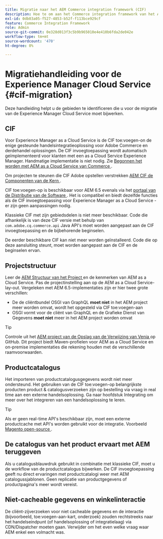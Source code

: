 ```yaml
---
title: Migratie naar het AEM Commerce integration framework (CIF)
description: Hoe te om aan het Commerce integration framework van het AEM (CIF) toe:voegen-aan van een oude versie te migreren
exl-id: 0db03a05-f527-4853-b52f-f113bce929cf
feature: Commerce Integration Framework
role: Admin
source-git-commit: 0e328d013f3c5b9b965010e4e410b6fda2de042e
workflow-type: tm+mt
source-wordcount: '470'
ht-degree: 0%

---
```


# Migratiehandleiding voor de Experience Manager Cloud Service {#cif-migration}

Deze handleiding helpt u de gebieden te identificeren die u voor de migratie van de Experience Manager Cloud Service moet bijwerken.

## CIF

Voor Experience Manager as a Cloud Service is de CIF toe:voegen-on de enige gesteunde handelsintegratieoplossing voor Adobe Commerce en derdehandel oplossingen. De CIF invoegtoepassing wordt automatisch geïmplementeerd voor klanten met een as a Cloud Service Experience Manager. Handmatige implementatie is niet nodig. Zie [ Begonnen het worden met AEM as a Cloud Service van Commerce ](getting-started.md).

Om projecten te steunen die CIF Adobe opstellen verstrekken [ AEM CIF de Componenten van de Kern ](https://github.com/adobe/aem-core-cif-components).

CIF toe:voegen-op is beschikbaar voor AEM 6.5 evenals via het [ portaal van de Distributie van de Software ](https://experience.adobe.com/#/downloads/content/software-distribution/en/aem.html). Het is compatibel en biedt dezelfde functies als de CIF invoegtoepassing voor Experience Manager as a Cloud Service - er zijn geen aanpassingen nodig.

Klassieke CIF met zijn gebiedsdelen is niet meer beschikbaar. Code die afhankelijk is van deze CIF versie met behulp van `com.adobe.cq.commerce.api` Java API&#39;s moet worden aangepast aan de CIF invoegtoepassing en de bijbehorende beginselen.

De eerder beschikbare CIF kan niet meer worden geïnstalleerd. Code die op deze aansluiting steunt, moet worden aangepast aan de CIF en de beginselen ervan.

## Projectstructuur

Leer de [ AEM Structuur van het Project ](https://experienceleague.adobe.com/docs/experience-manager-cloud-service/implementing/developing/aem-project-content-package-structure.html?lang=nl-NL) en de kenmerken van AEM as a Cloud Service. Pas de projectinstelling aan op de AEM as a Cloud Service-lay-out.
Vergeleken met AEM 6.5-implementaties zijn er hier twee grote verschillen:

* De de cliëntbundel OSGI van GraphQL **moet niet** in het AEM project meer worden omvat, wordt het opgesteld via CIF toe:voegen-aan
* OSGI vormt voor de cliënt van GraphQL en de Grafieke Dienst van Gegevens **moet niet** meer in het AEM project worden omvat

>[!TIP]
>
>Controle uit het [ AEM project van de Opslag van de Verwijzing van Venia ](https://github.com/adobe/aem-cif-guides-venia) op GitHub. Dit project biedt Maven-profielen voor AEM as a Cloud Service en on-premise implementaties die rekening houden met de verschillende raamvoorwaarden.

## Productcatalogus

Het importeren van productcatalogusgegevens wordt niet meer ondersteund. Het gebruiken van de CIF toe:voegen-op belangrijkste producten product &amp; catalogusverzoeken zijn op bestelling via vraag in real time aan een externe handelsoplossing. Ga naar hoofdstuk Integrating om meer over het integreren van een handelsoplossing te leren.

>[!TIP]
>
>Als er geen real-time API&#39;s beschikbaar zijn, moet een externe productcache met API&#39;s worden gebruikt voor de integratie. Voorbeeld [ Magento open-source ](https://business.adobe.com/products/magento/open-source.html).

## De catalogus van het product ervaart met AEM teruggeven

Als u catalogusblauwdruk gebruikt in combinatie met klassieke CIF, moet u de workflow van de productcatalogus bijwerken. De CIF invoegtoepassing geeft nu direct ervaringen met productcatalogi weer met AEM catalogussjablonen. Geen replicatie van productgegevens of productpagina&#39;s meer wordt vereist.

## Niet-cacheable gegevens en winkelinteractie

De cliënt-zijverzoeken voor niet cacheable gegevens en de interactie (bijvoorbeeld, toe:voegen-aan-kart, onderzoek) zouden rechtstreeks naar het handelseindpunt (of handelsoplossing of integratielaag) via CDN/Dispatcher moeten gaan. Verwijder om het even welke vraag waar AEM enkel een volmacht was.
